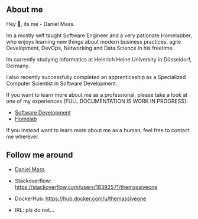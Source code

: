 ## About me

Hey 👋, its me - Daniel Mass.

Im a mostly self taught Software Engineer and a very pationate Homelabber, who enjoys learning new things about modern business practices, agile Development, DevOps, Networking and Data Science in his freetime.

Im currently studying Informatics at Heinrich Heine University in Düsseldorf, Germany.

I also recently successfully completed an apprenticeship as a Specialized Computer Scientist in Software Development.

If you want to learn more about me as a professional, please take a look at one of my experiences (FULL DOCUMENTATION IS WORK IN PROGRESS):

- [Software Development](/experiences/softwareDevelopment.md)
- [Homelab](/experiences/homelab.md)

If you instead want to learn more about me as a human, feel free to contact me wherever.

## Follow me around

- <div class="badge-base LI-profile-badge" data-locale="en_US" data-size="medium" data-theme="dark" data-type="VERTICAL" data-vanity="mass-daniel" data-version="v1"><a class="badge-base__link LI-simple-link" href="https://de.linkedin.com/in/mass-daniel?trk=profile-badge">Daniel Mass</a></div>
              
- Stackoverflow: https://stackoverflow.com/users/18392571/themassiveone
- DockerHub: https://hub.docker.com/u/themassiveone
- IRL: pls do not...
